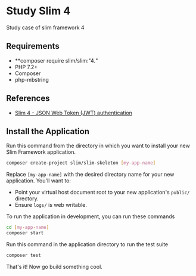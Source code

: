 # Study Slim 4
Study case of slim framework 4


## Requirements 
- **composer require slim/slim:"4.*"*
- PHP 7.2+
- Composer
- php-mbstring

## References

- [Slim 4 - JSON Web Token (JWT) authentication](https://odan.github.io/2019/12/02/slim4-oauth2-jwt.html)


## Install the Application

Run this command from the directory in which you want to install your new Slim Framework application.

```bash
composer create-project slim/slim-skeleton [my-app-name]
```

Replace `[my-app-name]` with the desired directory name for your new application. You'll want to:

* Point your virtual host document root to your new application's `public/` directory.
* Ensure `logs/` is web writable.

To run the application in development, you can run these commands 

```bash
cd [my-app-name]
composer start
```

Run this command in the application directory to run the test suite

```bash
composer test
```

That's it! Now go build something cool.

